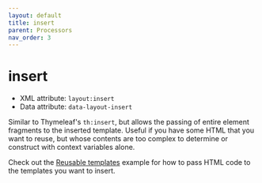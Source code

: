 ```yaml
---
layout: default
title: insert
parent: Processors
nav_order: 3
---
```


insert
======

 - XML attribute: `layout:insert`
 - Data attribute: `data-layout-insert`

Similar to Thymeleaf's `th:insert`, but allows the passing of entire element
fragments to the inserted template.  Useful if you have some HTML that you want
to reuse, but whose contents are too complex to determine or construct with
context variables alone.

Check out the [Reusable templates](docs/examples/examples.md#reusable-templates) example for
how to pass HTML code to the templates you want to insert.
